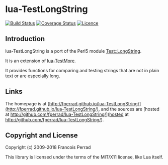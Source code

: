 
lua-TestLongString
==================

[![Build Status](https://travis-ci.org/fperrad/lua-TestLongString.png)](https://travis-ci.org/fperrad/lua-TestLongString)
[![Coverage Status](https://coveralls.io/repos/fperrad/lua-TestLongString/badge.png?branch=master)](https://coveralls.io/r/fperrad/lua-TestLongString?branch=master)
[![Licence](http://img.shields.io/badge/Licence-MIT-brightgreen.svg)](COPYRIGHT)

Introduction
------------

lua-TestLongString is a port of the Perl5 module [Test::LongString](http://search.cpan.org/~rgarcia/Test-LongString/).

It is an extension of [lua-TestMore](http://fperrad.github.io/lua-TestMore/).

It provides functions for comparing and testing strings
that are not in plain text or are especially long.

Links
-----

The homepage is at [http://fperrad.github.io/lua-TestLongString/](http://fperrad.github.io/lua-TestLongString/),
and the sources are [hosted at http://github.com/fperrad/lua-TestLongString/](hosted at http://github.com/fperrad/lua-TestLongString/).

Copyright and License
---------------------

Copyright (c) 2009-2018 Francois Perrad

This library is licensed under the terms of the MIT/X11 license, like Lua itself.

